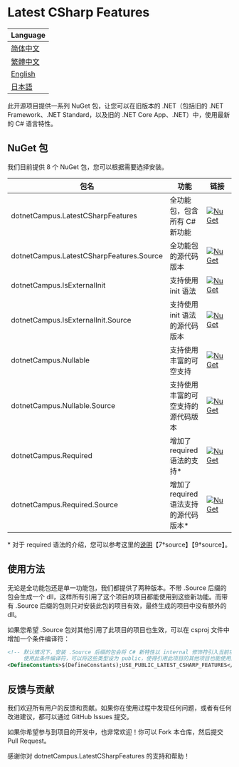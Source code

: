 # Latest CSharp Features

| Language |
| --- |
| [简体中文](/docs/README.zh-CHS.md) |
| [繁體中文](/docs/README.zh-CHT.md) |
| [English](/README.md) |
| [日本語](/docs/README.jp.md) |

此开源项目提供一系列 NuGet 包，让您可以在旧版本的 .NET（包括旧的 .NET Framework、.NET Standard，以及旧的 .NET Core App、.NET）中，使用最新的 C# 语言特性。

## NuGet 包

我们目前提供 8 个 NuGet 包，您可以根据需要选择安装。

|包名|功能|链接|
|---|---|---|
|dotnetCampus.LatestCSharpFeatures|全功能包，包含所有 C# 新功能|[![NuGet](https://img.shields.io/nuget/v/dotnetCampus.LatestCSharpFeatures.svg)](https://www.nuget.org/packages/dotnetCampus.LatestCSharpFeatures)|
|dotnetCampus.LatestCSharpFeatures.Source|全功能包的源代码版本|[![NuGet](https://img.shields.io/nuget/v/dotnetCampus.LatestCSharpFeatures.Source.svg)](https://www.nuget.org/packages/dotnetCampus.LatestCSharpFeatures.Source)|
|dotnetCampus.IsExternalInit|支持使用 init 语法|[![NuGet](https://img.shields.io/nuget/v/dotnetCampus.IsExternalInit.svg)](https://www.nuget.org/packages/dotnetCampus.IsExternalInit)|
|dotnetCampus.IsExternalInit.Source|支持使用 init 语法的源代码版本|[![NuGet](https://img.shields.io/nuget/v/dotnetCampus.IsExternalInit.Source.svg)](https://www.nuget.org/packages/dotnetCampus.IsExternalInit.Source)|
|dotnetCampus.Nullable|支持使用丰富的可空支持|[![NuGet](https://img.shields.io/nuget/v/dotnetCampus.Nullable.svg)](https://www.nuget.org/packages/dotnetCampus.Nullable)|
|dotnetCampus.Nullable.Source|支持使用丰富的可空支持的源代码版本|[![NuGet](https://img.shields.io/nuget/v/dotnetCampus.Nullable.Source.svg)](https://www.nuget.org/packages/dotnetCampus.Nullable.Source)|
|dotnetCampus.Required|增加了 required 语法的支持*|[![NuGet](https://img.shields.io/nuget/v/dotnetCampus.Required.svg)](https://www.nuget.org/packages/dotnetCampus.Required)|
|dotnetCampus.Required.Source|增加了 required 语法支持的源代码版本*|[![NuGet](https://img.shields.io/nuget/v/dotnetCampus.Required.Source.svg)](https://www.nuget.org/packages/dotnetCampus.Required.Source)|

\* 对于 required 语法的介绍，您可以参考这里的[说明](https://learn.microsoft.com/en-us/dotnet/csharp/language-reference/keywords/required)【7†source】【9†source】。

## 使用方法

无论是全功能包还是单一功能包，我们都提供了两种版本。不带 .Source 后缀的包会生成一个 dll，这样所有引用了这个项目的项目都能使用到这些新功能。而带有 .Source 后缀的包则只对安装此包的项目有效，最终生成的项目中没有额外的 dll。

如果您希望 .Source 包对其他引用了此项目的项目也生效，可以在 csproj 文件中增加一个条件编译符：

```xml
<!-- 默认情况下，安装 .Source 后缀的包会将 C# 新特性以 internal 修饰符引入当前项目。
     使用此条件编译符，可以将这些类型设为 public，使得引用此项目的其他项目也能使用这些新特性。 -->
<DefineConstants>$(DefineConstants);USE_PUBLIC_LATEST_CSHARP_FEATURES</DefineConstants>
```

## 反馈与贡献

我们欢迎所有用户的反馈和贡献。如果你在使用过程中发现任何问题，或者有任何改进建议，都可以通过 GitHub Issues 提交。

如果你希望参与到项目的开发中，也非常欢迎！你可以 Fork 本仓库，然后提交 Pull Request。

感谢你对 dotnetCampus.LatestCSharpFeatures 的支持和帮助！
